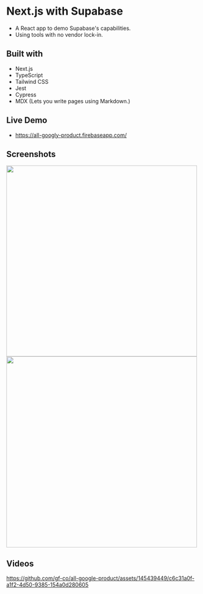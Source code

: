# Next.js with Supabase

- A React app to demo Supabase's capabilities.
- Using tools with no vendor lock-in.

## Built with

- Next.js
- TypeScript
- Tailwind CSS
- Jest
- Cypress
- MDX (Lets you write pages using Markdown.)

## Live Demo

- https://all-googly-product.firebaseapp.com/

## Screenshots

<img src='https://github.com/gf-co/all-google-product/assets/145439449/558c152b-ee3b-4ebc-ad6f-6559becffacc' width='500'/>
<img src='https://github.com/gf-co/all-google-product/assets/145439449/57bb4436-8e70-4725-8976-a61f67fde878' height='500'/>


## Videos

https://github.com/gf-co/all-google-product/assets/145439449/c6c31a0f-a1f2-4d50-9385-154a0d280605

